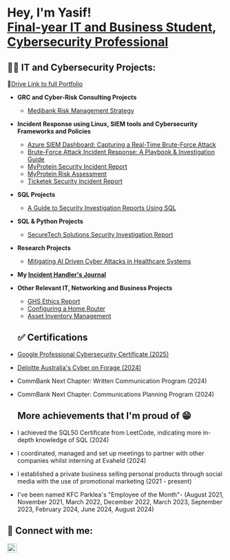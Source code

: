 <h1>Hey, I'm Yasif! <br/><a href="https://github.com/yasiffarook">Final-year IT and Business Student</a>, <a href="https://www.linkedin.com/in/yasif-farook-ab991a22b/">Cybersecurity Professional</a></h1>

<h2>👨‍💻 IT and Cybersecurity Projects:</h2>

🔗[Drive Link to full Portfolio](https://drive.google.com/drive/folders/1hRyrWp1jhQo7KIsOyUxzLpm6bDeh3j9B?usp=drive_link)

- <b>GRC and Cyber-Risk Consulting Projects</b>
  - [Medibank Risk Management Strategy](https://github.com/YasifFarook/Medibank-Security-Risk-Assessment)
    
- <b>Incident Response using Linux, SIEM tools and Cybersecurity Frameworks and Policies</b>
  - [Azure SIEM Dashboard: Capturing a Real-Time Brute-Force Attack](https://github.com/YasifFarook/Azure-Sentinel-Honeypot-Analysis/tree/master)
  - [Brute-Force Attack Incident Response: A Playbook & Investigation Guide](https://github.com/YasifFarook/BruteForce-Incident-Response)
  - [MyProtein Security Incident Report](https://drive.google.com/file/d/1e1PMYOi0cgO9IVHhuv4bJg-WqMuXMBU0/view?usp=drive_link)
  - [MyProtein Risk Assessment](https://drive.google.com/file/d/1N7bV0IFIQYi-tR9fi6ORC7bKd8KJy_sE/view?usp=drive_link)
  - [Ticketek Security Incident Report](https://drive.google.com/file/d/1t8mbvVcyYF4Z06-N1CSR6a5scDf_KZjQ/view?usp=drive_link)
    
- <b>SQL Projects</b>
  - [A Guide to Security Investigation Reports Using SQL](https://drive.google.com/file/d/19dlE-qv6EiD6me5keIioV0GyTQkEW-dt/view?usp=drive_link)
    
- <b>SQL & Python Projects</b>
  - [SecureTech Solutions Security Investigation Report](https://drive.google.com/file/d/1WpL2Ks4quZyNuNkEgN5D-wjNKsRmdZXf/view?usp=drive_link)
    
- <b>Research Projects</b>
  - [Mitigating AI Driven Cyber Attacks in Healthcare Systems](https://drive.google.com/file/d/10GzRK1kfyvtfyIvMs_Hmr-FrU5KUtZ_j/view?usp=drive_link)
    
- <b>My [Incident Handler's Journal](https://docs.google.com/document/d/155Bz8yoSFVxn3LgASorGgAoTyvjGJOzTLhMJrFaAlZQ/edit?tab=t.0)</b>

- <b>Other Relevant IT, Networking and Business Projects</b>
  - [GHS Ethics Report](https://drive.google.com/file/d/1CFIZP4hg58ckon4BJtO_wZ9c2ZtInbEu/view?usp=drive_link)
  - [Configuring a Home Router](https://drive.google.com/file/d/1UvB_sdAkVrsp-chTvVLnzTrgn9I5z2ob/view?usp=drive_link)
  - [Asset Inventory Management](https://docs.google.com/spreadsheets/d/1PhkVIOr_4DhSylBjc0-cxSK6BI1s9oNqDu58tuLeQ-E/edit?usp=drive_link)
 
  <h2>✅ Certifications</h2>

- [Google Professional Cybersecurity Certificate (2025)](https://drive.google.com/file/d/1GMmSSMv34wHNIY5X3Km2PMCG_G2UKk47/view?usp=drive_link)
- [Deloitte Australia's Cyber on Forage (2024)](https://drive.google.com/file/d/1bH93txl0D2kj9nErbYDkJIWyVZGeZoAB/view?usp=drive_link)
- CommBank Next Chapter: Written Communication Program (2024)
- CommBank Next Chapter: Communications Planning Program (2024)

  <h2> More achievements that I'm proud of 😁</h2>

- I achieved the SQL50 Certificate from LeetCode, indicating more in-depth knowledge of SQL (2024)
- I coordinated, managed and set up meetings to partner with other companies whilst interning at Evaheld (2024)
- I established a private business selling personal products through social media with the use of promotional marketing (2021 - present)
- I've been named KFC Parklea's "Employee of the Month"- (August 2021, November 2021, March 2022, December 2022, March 2023, September 2023, February 2024, June 2024, August 2024) 

<h2> 🤳 Connect with me:</h2>

[<img align="left" alt="YasifFarook | LinkedIn" width="22px" src="https://cdn.jsdelivr.net/npm/simple-icons@v3/icons/linkedin.svg" />][linkedin]

[linkedin]: linkedin.com/in/yasif-farook-ab991a22b/

<!--
**joshmadakor1/joshmadakor1** is a ✨ _special_ ✨ repository because its `README.md` (this file) appears on your GitHub profile.

Here are some ideas to get you started:

- 🔭 I’m currently working on ...
- 🌱 I’m currently learning ...
- 👯 I’m looking to collaborate on ...
- 🤔 I’m looking for help with ...
- 💬 Ask me about ...
- 📫 How to reach me: ...
- 😄 Pronouns: ...
- ⚡ Fun fact: ...
-->
